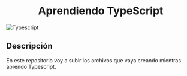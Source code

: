 <h1 align="center">Aprendiendo TypeScript</h1>

![Typescript](https://cdn.jsdelivr.net/gh/devicons/devicon/icons/typescript/typescript-original.svg)

## Descripción
En este repositorio voy a subir los archivos que vaya creando mientras aprendo Typescript.